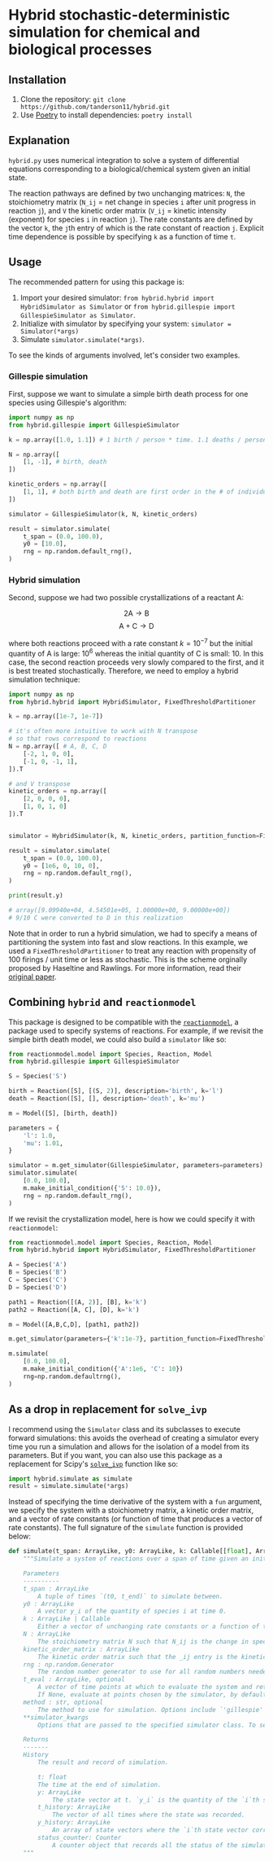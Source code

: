 # Hybrid stochastic-deterministic simulation for chemical and biological processes

## Installation

1. Clone the repository: `git clone https://github.com/tanderson11/hybrid.git`
2. Use [Poetry](https://python-poetry.org) to install dependencies: `poetry install`

## Explanation

`hybrid.py` uses numerical integration to solve a system of differential equations corresponding to a biological/chemical system given an initial state.

The reaction pathways are defined by two unchanging matrices: `N`, the stoichiometry matrix (`N_ij` = net change in species `i` after unit progress in reaction `j`), and `V` the kinetic order matrix (`V_ij` = kinetic intensity (exponent) for species `i` in reaction `j`). The rate constants are defined by the vector `k`, the `j`th entry of which is the rate constant of reaction `j`.
Explicit time dependence is possible by specifying `k` as a function of time `t`.

## Usage

The recommended pattern for using this package is:
1. Import your desired simulator: `from hybrid.hybrid import HybridSimulator as Simulator` or `from hybrid.gillespie import GillespieSimulator as Simulator`.
2. Initialize with simulator by specifying your system: `simulator = Simulator(*args)`
3. Simulate `simulator.simulate(*args)`.

To see the kinds of arguments involved, let's consider two examples.

### Gillespie simulation

First, suppose we want to simulate a simple birth death process for one species using Gillespie's algorithm:

```python
import numpy as np
from hybrid.gillespie import GillespieSimulator

k = np.array([1.0, 1.1]) # 1 birth / person * time. 1.1 deaths / person * time.

N = np.array([
    [1, -1], # birth, death
])

kinetic_orders = np.array([
    [1, 1], # both birth and death are first order in the # of individuals
])

simulator = GillespieSimulator(k, N, kinetic_orders)

result = simulator.simulate(
    t_span = (0.0, 100.0),
    y0 = [10.0],
    rng = np.random.default_rng(),
)
```

### Hybrid simulation

Second, suppose we had two possible crystallizations of a reactant $\text{A}$:

$$ 2 \text{A} \to \text{B}$$
$$\text{A} + \text{C} \to \text{D}$$

where both reactions proceed with a rate constant $k = 10^{-7}$ but the initial quantity of $\text{A}$ is large: $10^{6}$ whereas the initial quantity of $\text{C}$ is small: $10$. In this case, the second reaction proceeds very slowly compared to the first, and it is best treated stochastically. Therefore, we need to employ a hybrid simulation technique:

```python
import numpy as np
from hybrid.hybrid import HybridSimulator, FixedThresholdPartitioner

k = np.array([1e-7, 1e-7])

# it's often more intuitive to work with N transpose
# so that rows correspond to reactions
N = np.array([ # A, B, C, D
    [-2, 1, 0, 0],
    [-1, 0, -1, 1],
]).T

# and V transpose
kinetic_orders = np.array([
    [2, 0, 0, 0],
    [1, 0, 1, 0]
]).T


simulator = HybridSimulator(k, N, kinetic_orders, partition_function=FixedThresholdPartitioner(100.0))

result = simulator.simulate(
    t_span = (0.0, 100.0),
    y0 = [1e6, 0, 10, 0],
    rng = np.random.default_rng(),
)

print(result.y)

# array([9.09940e+04, 4.54501e+05, 1.00000e+00, 9.00000e+00])
# 9/10 C were converted to D in this realization
```

Note that in order to run a hybrid simulation, we had to specify a means of partitioning the system into fast and slow reactions. In this example, we used a `FixedThresholdPartitioner` to treat any reaction with propensity of 100 firings / unit time or less as stochastic. This is the scheme orginally proposed by Haseltine and Rawlings. For more information, read their [original paper](https://pubs.aip.org/aip/jcp/article-abstract/117/15/6959/447100/Approximate-simulation-of-coupled-fast-and-slow).

## Combining `hybrid` and `reactionmodel`

This package is designed to be compatible with the [`reactionmodel`](https://github.com/tanderson11/reactionmodel), a package used to specify systems of reactions. For example, if we revisit the simple birth death model, we could also build a `simulator` like so:

```python
from reactionmodel.model import Species, Reaction, Model
from hybrid.gillespie import GillespieSimulator

S = Species('S')

birth = Reaction([S], [(S, 2)], description='birth', k='l')
death = Reaction([S], [], description='death', k='mu')

m = Model([S], [birth, death])

parameters = {
    'l': 1.0,
    'mu': 1.01,
}

simulator = m.get_simulator(GillespieSimulator, parameters=parameters)
simulator.simulate(
    [0.0, 100.0],
    m.make_initial_condition({'S': 10.0}),
    rng = np.random.default_rng(),
)
```

If we revisit the crystallization model, here is how we could specify it with `reactionmodel`:

```python
from reactionmodel.model import Species, Reaction, Model
from hybrid.hybrid import HybridSimulator, FixedThresholdPartitioner

A = Species('A')
B = Species('B')
C = Species('C')
D = Species('D')

path1 = Reaction([(A, 2)], [B], k='k')
path2 = Reaction([A, C], [D], k='k')

m = Model([A,B,C,D], [path1, path2])

m.get_simulator(parameters={'k':1e-7}, partition_function=FixedThresholdPartitioner(100.0))

m.simulate(
    [0.0, 100.0],
    m.make_initial_condition({'A':1e6, 'C': 10})
    rng=np.random.defaultrng(),
)
```

## As a drop in replacement for `solve_ivp`

I recommend using the `Simulator` class and its subclasses to execute forward simulations: this avoids the overhead of creating a simulator every time you run a simulation and allows for the isolation of a model from its parameters. But if you want, you can also use this package as a replacement for Scipy's [`solve_ivp`](https://docs.scipy.org/doc/scipy/reference/generated/scipy.integrate.solve_ivp.html) function like so:

```python
import hybrid.simulate as simulate
result = simulate.simulate(*args)
```

Instead of specifying the time derivative of the system with a `fun` argument, we specify the system with a stoichiometry matrix, a kinetic order matrix, and a vector of rate constants (or function of time that produces a vector of rate constants). The full signature of the `simulate` function is provided below:

```python
def simulate(t_span: ArrayLike, y0: ArrayLike, k: Callable[[float], ArrayLike], N: ArrayLike, kinetic_order_matrix: ArrayLike, rng: np.random.Generator, t_eval: ArrayLike=None, method='haseltinerawlings', **simulator_kwargs):
    """Simulate a system of reactions over a span of time given an initial state using `method`.

    Parameters
    ----------
    t_span : ArrayLike
        A tuple of times `(t0, t_end)` to simulate between.
    y0 : ArrayLike
        A vector y_i of the quantity of species i at time 0.
    k : ArrayLike | Callable
        Either a vector of unchanging rate constants or a function of time that returns a vector of rate constants.
    N : ArrayLike
        The stoichiometry matrix N such that N_ij is the change in species `i` after unit progress in reaction `j`.
    kinetic_order_matrix : ArrayLike
        The kinetic order matrix such that the _ij entry is the kinetic intensity of species i in reaction j.
    rng : np.random.Generator
        The random number generator to use for all random numbers needed during simulation.
    t_eval : ArrayLike, optional
        A vector of time points at which to evaluate the system and return in the final results.
        If None, evaluate at points chosen by the simulator, by default None.
    method : str, optional
        The method to use for simulation. Options include `'gillespie'` and `'haseltinerawlings'`, by default 'haseltinerawlings'
    **simulator_kwargs
        Options that are passed to the specified simulator class. To see valid configurations, inspect the class that you are using.

    Returns
    -------
    History
        The result and record of simulation.

        t: float
        The time at the end of simulation.
        y: ArrayLike
            The state vector at t. `y_i` is the quantity of the `i`th species at time `t`.
        t_history: ArrayLike
            The vector of all times where the state was recorded.
        y_history: ArrayLike
            An array of state vectors where the `i`th state vector corresponds to the `i`th entry in `t_history`.
        status_counter: Counter
            A counter object that records all the status of the simulator at the end of each simulation step.
    """
```